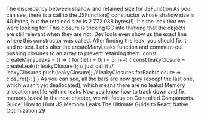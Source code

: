 The discrepancy between shallow and retained size for JSFunction
As you can see, there is a call to the JSFunction() constructor whose shallow size is 40 bytes, 
but the retained size is 2 772 088 bytes(!). It's the leak that we were looking for! This closure 
is tricking GC into thinking that the objects are still relevant when they are not. DevTools even 
show us the exact line where this constructor was called. 
After finding the leak, you should fix it and re-test. Let's alter the createManyLeaks function 
and comment-out pushing closures to an array to prevent retaining them.
const createManyLeaks = () => {
  for (let i = 0; i < 5; i++) {
    const leakyClosure = createLeak();
    leakyClosure(); // just call it
    // leakyClosures.push(leakyClosure); 
    // leakyClosures.forEach(closure => closure());
  }
}
As you can see, all the bars are now grey (except the last one, which wasn't yet deallocated), 
which means there are no leaks!
Memory allocation profile with no leaks 
Now you know how to track down and fix memory leaks! In the next chapter, we will focus on 
Controlled Components.
Guide: How to Hunt JS Memory Leaks
The Ultimate Guide to React Native Optimization
29